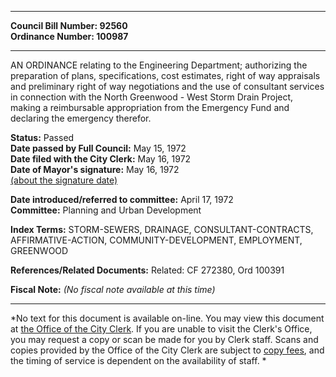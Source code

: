 * * * * *  
  
**Council Bill Number: [](#h0)[](#h2)92560**   
**Ordinance Number: 100987**  
  
* * * * *  
  
AN ORDINANCE relating to the Engineering Department; authorizing the preparation of plans, specifications, cost estimates, right of way appraisals and preliminary right of way negotiations and the use of consultant services in connection with the North Greenwood - West Storm Drain Project, making a reimbursable appropriation from the Emergency Fund and declaring the emergency therefor.  
  
**Status:** Passed   
**Date passed by Full Council:** May 15, 1972   
**Date filed with the City Clerk:** May 16, 1972   
**Date of Mayor's signature:** May 16, 1972   
[(about the signature date)](/~public/approvaldate.htm)   
  
  
**Date introduced/referred to committee:** April 17, 1972   
**Committee:** Planning and Urban Development   
  
**Index Terms:** STORM-SEWERS, DRAINAGE, CONSULTANT-CONTRACTS, AFFIRMATIVE-ACTION, COMMUNITY-DEVELOPMENT, EMPLOYMENT, GREENWOOD  
  
**References/Related Documents:** Related: CF 272380, Ord 100391  
  
**Fiscal Note:** *(No fiscal note available at this time)*  
  
* * * * *  
  
*No text for this document is available on-line. You may view this document at [the Office of the City Clerk](http://www.seattle.gov/leg/clerk/contactUs.htm). If you are unable to visit the Clerk's Office, you may request a copy or scan be made for you by Clerk staff. Scans and copies provided by the Office of the City Clerk are subject to [copy fees](http://clerk.seattle.gov/~public/clerkfees.htm), and the timing of service is dependent on the availability of staff. *  
  
  
